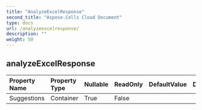 ```yaml
---
title: "AnalyzeExcelResponse"
second_title: "Aspose.Cells Cloud Document"
type: docs
url: /analyzeexcelresponse/
description: ""
weight: 50
---
```


## **analyzeExcelResponse**

 

| Property Name | Property Type | Nullable |  ReadOnly | DefaultValue | Description | 
| :- | :- | :- |:- |  :- | :- |
| Suggestions | Container | True |  False |  |  |  

